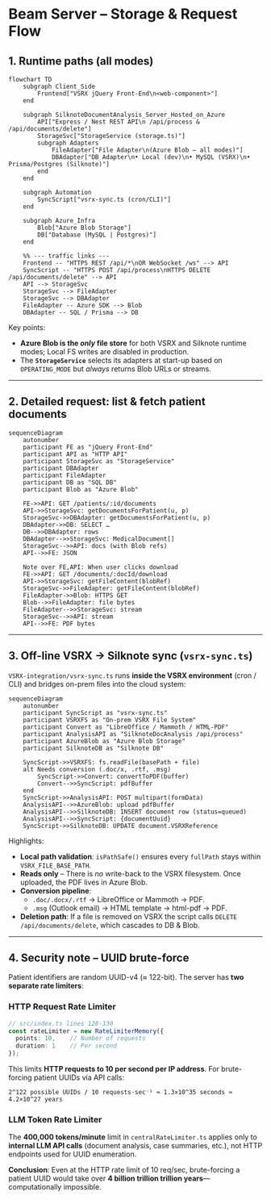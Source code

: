 # Beam Server – Storage & Request Flow

## 1. Runtime paths (all modes)

```mermaid
flowchart TD
    subgraph Client_Side
        Frontend["VSRX jQuery Front-End\n<web-component>"]
    end

    subgraph SilknoteDocumentAnalysis_Server_Hosted_on_Azure
        API["Express / Nest REST API\n /api/process & /api/documents/delete"]
        StorageSvc["StorageService (storage.ts)"]
        subgraph Adapters
            FileAdapter["File Adapter\n(Azure Blob – all modes)"]
            DBAdapter["DB Adapter\n• Local (dev)\n• MySQL (VSRX)\n• Prisma/Postgres (Silknote)"]
        end
    end

    subgraph Automation
        SyncScript["vsrx-sync.ts (cron/CLI)"]
    end

    subgraph Azure_Infra
        Blob["Azure Blob Storage"]
        DB["Database (MySQL | Postgres)"]
    end

    %% --- traffic links ---
    Frontend -- "HTTPS REST /api/*\nOR WebSocket /ws" --> API
    SyncScript -- "HTTPS POST /api/process\nHTTPS DELETE /api/documents/delete" --> API
    API --> StorageSvc
    StorageSvc --> FileAdapter
    StorageSvc --> DBAdapter
    FileAdapter -- Azure SDK --> Blob
    DBAdapter -- SQL / Prisma --> DB
```

Key points:
* **Azure Blob is the *only* file store** for both VSRX and Silknote runtime modes; Local FS writes are disabled in production.
* The **`StorageService`** selects its adapters at start-up based on `OPERATING_MODE` but _always_ returns Blob URLs or streams.

---

## 2. Detailed request: list & fetch patient documents

```mermaid
sequenceDiagram
    autonumber
    participant FE as "jQuery Front-End"
    participant API as "HTTP API"
    participant StorageSvc as "StorageService"
    participant DBAdapter
    participant FileAdapter
    participant DB as "SQL DB"
    participant Blob as "Azure Blob"

    FE->>API: GET /patients/:id/documents
    API->>StorageSvc: getDocumentsForPatient(u, p)
    StorageSvc->>DBAdapter: getDocumentsForPatient(u, p)
    DBAdapter->>DB: SELECT …
    DB-->>DBAdapter: rows
    DBAdapter-->>StorageSvc: MedicalDocument[]
    StorageSvc-->>API: docs (with Blob refs)
    API-->>FE: JSON

    Note over FE,API: When user clicks download
    FE->>API: GET /documents/:docId/download
    API->>StorageSvc: getFileContent(blobRef)
    StorageSvc->>FileAdapter: getFileContent(blobRef)
    FileAdapter->>Blob: HTTPS GET
    Blob-->>FileAdapter: file bytes
    FileAdapter-->>StorageSvc: stream
    StorageSvc-->>API: stream
    API-->>FE: PDF bytes
```

---

## 3. Off-line VSRX → Silknote sync (`vsrx-sync.ts`)

`VSRX-integration/vsrx-sync.ts` runs **inside the VSRX environment** (cron / CLI) and bridges on-prem files into the cloud system:

```mermaid
sequenceDiagram
    autonumber
    participant SyncScript as "vsrx-sync.ts"
    participant VSRXFS as "On-prem VSRX File System"
    participant Convert as "LibreOffice / Mammoth / HTML-PDF"
    participant AnalysisAPI as "SilknoteDocAnalysis /api/process"
    participant AzureBlob as "Azure Blob Storage"
    participant SilknoteDB as "Silknote DB"

    SyncScript->>VSRXFS: fs.readFile(basePath + file)
    alt Needs conversion (.doc/x, .rtf, .msg)
        SyncScript->>Convert: convertToPDF(buffer)
        Convert-->>SyncScript: pdfBuffer
    end
    SyncScript->>AnalysisAPI: POST multipart(formData)
    AnalysisAPI-->>AzureBlob: upload pdfBuffer
    AnalysisAPI-->>SilknoteDB: INSERT document row (status=queued)
    AnalysisAPI-->>SyncScript: {documentUuid}
    SyncScript->>SilknoteDB: UPDATE document.VSRXReference
```

Highlights:
* **Local path validation**: `isPathSafe()` ensures every `fullPath` stays within `VSRX_FILE_BASE_PATH`.
* **Reads only** – There is _no_ write-back to the VSRX filesystem. Once uploaded, the PDF lives in Azure Blob.
* **Conversion pipeline**:
  * `.doc/.docx/.rtf` → LibreOffice or Mammoth → PDF.
  * `.msg` (Outlook email) → HTML template → html-pdf → PDF.
* **Deletion path**: If a file is removed on VSRX the script calls `DELETE /api/documents/delete`, which cascades to DB & Blob.

---

## 4. Security note – UUID brute-force

Patient identifiers are random UUID-v4 (≈ 122-bit). The server has **two separate rate limiters**:

### HTTP Request Rate Limiter
```typescript
// src/index.ts lines 128-130
const rateLimiter = new RateLimiterMemory({
  points: 10,    // Number of requests  
  duration: 1    // Per second
});
```

This limits **HTTP requests to 10 per second per IP address**. For brute-forcing patient UUIDs via API calls:

```
2^122 possible UUIDs / 10 requests·sec⁻¹ ≈ 1.3×10^35 seconds ≈ 4.2×10^27 years
```

### LLM Token Rate Limiter  
The **400,000 tokens/minute** limit in `centralRateLimiter.ts` applies only to **internal LLM API calls** (document analysis, case summaries, etc.), not HTTP endpoints used for UUID enumeration.

**Conclusion**: Even at the HTTP rate limit of 10 req/sec, brute-forcing a patient UUID would take over **4 billion trillion trillion years**—computationally impossible. 
